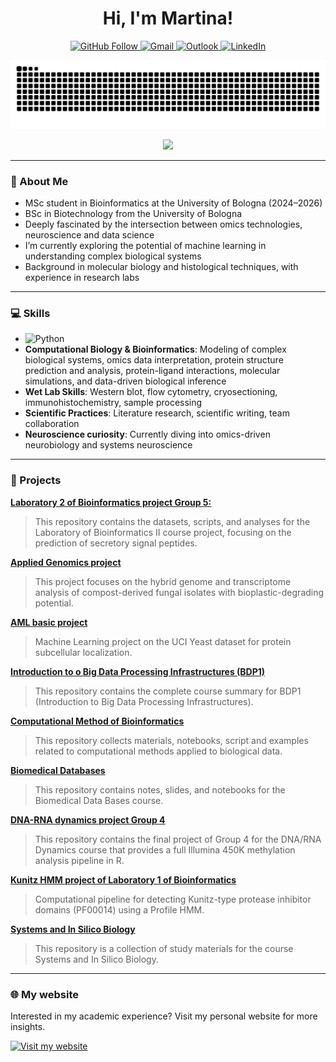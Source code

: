 <h1 align="center">Hi, I'm Martina! </h1>

<p align="center">
  <a href="https://github.com/Martinaa1408" target="_blank">
    <img src="https://img.shields.io/github/followers/Martinaa1408?label=Follow&style=social" alt="GitHub Follow">
  </a>
  <a href="mailto:marty.castellucci@gmail.com" target="_blank">
    <img src="https://img.shields.io/badge/Gmail-Contact-red?style=flat&logo=gmail&logoColor=white" alt="Gmail">
  </a>
  <a href="mailto:martina.castellucci@studio.unibo.it" target="_blank">
    <img src="https://img.shields.io/badge/Outlook-Email-blue?logo=microsoft-outlook&logoColor=white" alt="Outlook">
  </a>
  <a href="https://www.linkedin.com/in/martina-castellucci-45b120298/" target="_blank">
    <img src="https://img.shields.io/badge/LinkedIn-Connect-blue?logo=linkedin&logoColor=white" alt="LinkedIn">
  </a>
</p>

<p align="center">
  <img src="https://raw.githubusercontent.com/Martinaa1408/Martinaa1408/output/pink-snake-contribution-graph.svg" alt="Pink Snake Graph"/>
</p>

<p align="center">
  <img src="https://github-readme-stats.vercel.app/api/top-langs/?username=Martinaa1408&layout=compact&langs_count=8&theme=tokyonight&title_color=ffffff&text_color=ffffff&icon_color=ffffff&cache_seconds=1800" height="180em"/>
</p>

---

### 👤 About Me

- MSc student in Bioinformatics at the University of Bologna (2024–2026)  
- BSc in Biotechnology from the University of Bologna 
- Deeply fascinated by the intersection between omics technologies, neuroscience and data science  
- I’m currently exploring the potential of machine learning in understanding complex biological systems  
- Background in molecular biology and histological techniques, with experience in research labs

---

### 💻 Skills

- ![Python](https://skillicons.dev/icons?i=python,r,jupyter,git,github,linux,vscode,html,css)
- **Computational Biology & Bioinformatics**: Modeling of complex biological systems, omics data interpretation, protein structure prediction and analysis, 
    protein-ligand interactions, molecular simulations, and data-driven biological inference  
- **Wet Lab Skills**: Western blot, flow cytometry, cryosectioning, immunohistochemistry, sample processing  
- **Scientific Practices**: Literature research, scientific writing, team collaboration  
- **Neuroscience curiosity**: Currently diving into omics-driven neurobiology and systems neuroscience

---

### 📂 Projects

**[Laboratory 2 of Bioinformatics project Group 5:](https://github.com/Martinaa1408/LB2_project_Group_5)**
> This repository contains the datasets, scripts, and analyses for the Laboratory of Bioinformatics II course project, focusing on the prediction of secretory signal peptides.

**[Applied Genomics project](https://github.com/Martinaa1408/AG_project)**
> This project focuses on the hybrid genome and transcriptome analysis of compost-derived fungal isolates with bioplastic-degrading potential. 

**[AML basic project](https://github.com/Martinaa1408/ML_basic_project)**
> Machine Learning project on the UCI Yeast dataset for protein subcellular localization. 

**[Introduction to o Big Data Processing Infrastructures (BDP1)](https://github.com/Martinaa1408/Introduction-to-Infrastructures)**
> This repository contains the complete course summary for BDP1 (Introduction to Big Data Processing Infrastructures). 

**[Computational Method of Bioinformatics](https://github.com/Martinaa1408/Computational_Method)**
> This repository collects materials, notebooks, script and examples related to computational methods applied to biological data. 

**[Biomedical Databases](https://github.com/Martinaa1408/BDB)**
> This repository contains notes, slides, and notebooks for the Biomedical Data Bases course.

**[DNA-RNA dynamics project Group 4](https://github.com/Martinaa1408/DNARNA_Group4)**
> This repository contains the final project of Group 4 for the DNA/RNA Dynamics course that provides a full Illumina 450K methylation analysis pipeline in R.

**[Kunitz HMM project of Laboratory 1 of Bioinformatics](https://github.com/Martinaa1408/Kunitz_HMM_project)**
> Computational pipeline for detecting Kunitz-type protease inhibitor domains (PF00014) using a Profile HMM.

**[Systems and In Silico Biology](https://github.com/Martinaa1408/Systems-and-In-Silico-Biology)**
> This repository is a collection of study materials for the course Systems and In Silico Biology.

---

### 🌐 My website

Interested in my academic experience? Visit my personal website for more insights.

[![Visit my website](https://img.shields.io/badge/Visit%20my%20website-martinaa1408.github.io-purple?logo=google-chrome&logoColor=white)](https://martinaa1408.github.io)



